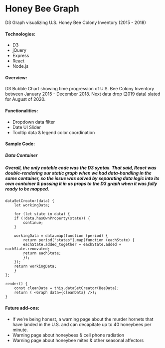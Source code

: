 # Honey Bee Graph
D3 Graph visualizing U.S. Honey Bee Colony Inventory (2015 - 2018)

#### Technologies:
* D3
* jQuery
* Express
* React
* Node.js

#### Overview:
D3 Bubble Chart showing time progression of U.S. Bee Colony Inventory between January 2015 - December 2018.
Next data drop (2019 data) slated for August of 2020.

#### Functionalities: 
* Dropdown data filter
* Date UI Slider
* Tooltip data & legend color coordination

#### Sample Code:
  ##### Data Container
  ##### Overall, the only notable code was the D3 syntax. That said, React was double-rendering our static graph when we had data-handling in the same container, so the issue was solved by separating data logic into its own container & passing it in as props to the D3 graph when it was fully ready to be mapped.

    dataSetCreator(data) {
        let workingData;

        for (let state in data) {
        if (!data.hasOwnProperty(state)) {
            continue;
        }

        workingData = data.map(function (period) {
            return period["states"].map(function (eachState) {
            eachState.added_together = eachState.added + eachState.renovated;
            return eachState;
            });
        });
        return workingData;
        }   
    };

    render() {
        const cleanData = this.dataSetCreator(BeeData);
        return ( <Graph data={cleanData} />);  
    }

    
#### Future add-ons:
* If we're being honest, a warning page about the murder hornets that have landed in the U.S. and can decapitate up to 40 honeybees per minute.
* Warning page about honeybees & cell phone radiation
* Warning page about honeybee mites & other seasonal affectors